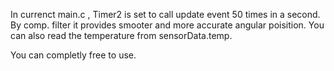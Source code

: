 In currenct main.c , Timer2 is set to call update event 50 times in a second.
By comp. filter it provides smooter and more accurate angular poisition.
You can also read the temperature from sensorData.temp.

You can completly free to use.